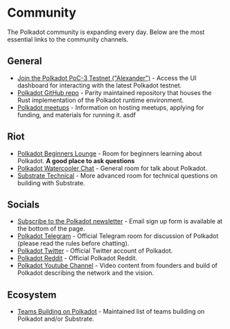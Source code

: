 # Community

The Polkadot community is expanding every day. Below are the most essential links to the community channels.

## General

- [Join the Polkadot PoC-3 Testnet ("Alexander")](https://poc-3.polkadot.io/#/explorer) - Access the UI dashboard for interacting with the latest Polkadot testnet.
- [Polkadot GitHub repo](https://github.com/paritytech/polkadot/) - Parity maintained repository that houses the Rust implementation of the Polkadot runtime environment.
- [Polkadot meetups](https://github.com/w3f/Web3-collaboration/blob/master/meetups.md) - Information on hosting meetups, applying for funding, and materials for running it.
asdf
## Riot

- [Polkadot Beginners Lounge](https://riot.im/app/#/room/#polkadotnoobs:matrix.org) - Room for beginners learning about Polkadot. **A good place to ask questions**
- [Polkadot Watercooler Chat](https://riot.im/app/#/room/#polkadot-watercooler:matrix.org) - General room for talk about Polkadot.
- [Substrate Technical](https://riot.im/app/#/room/#substrate-technical:matrix.org) - More advanced room for technical questions on building with Substrate.

## Socials

- [Subscribe to the Polkadot newsletter](https://polkadot.network/#roadmap) - Email sign up form is available at the bottom of the page.
- [Polkadot Telegram](https://t.me/polkadotofficial) - Official Telegram room for discussion of Polkadot (please read the rules before chatting).
- [Polkadot Twitter](https://twitter.com/polkadotnetwork) - Official Twitter account of Polkadot.
- [Polkadot Reddit](https://www.reddit.com/r/dot/) - Official Polkadot Reddit. 
- [Polkadot Youtube Channel](https://www.youtube.com/channel/UCB7PbjuZLEba_znc7mEGNgw) - Video content from founders and build of Polkadot describing the network and the vision.

## Ecosystem

- [Teams Building on Polkadot](https://forum.web3.foundation/t/teams-building-on-polkadot/67) - Maintained list of teams building on Polkadot and/or Substrate.